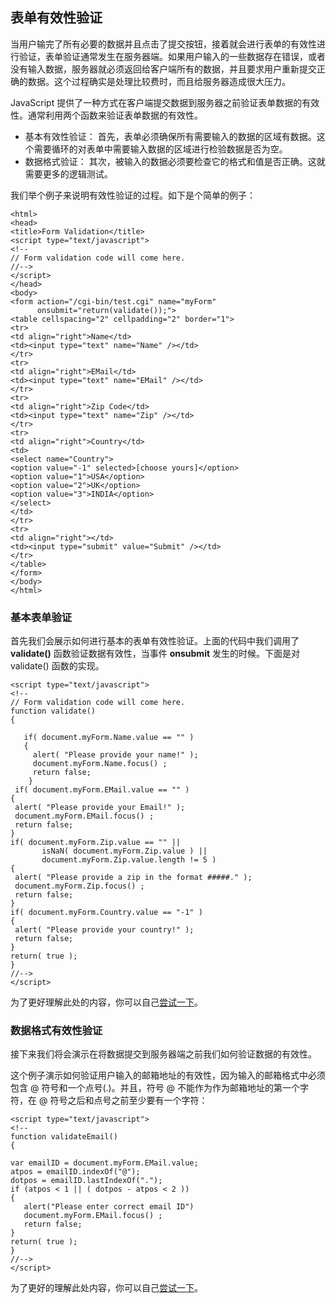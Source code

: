 ## 表单有效性验证

当用户输完了所有必要的数据并且点击了提交按钮，接着就会进行表单的有效性进行验证，表单验证通常发生在服务器端。如果用户输入的一些数据存在错误，或者没有输入数据，服务器就必须返回给客户端所有的数据，并且要求用户重新提交正确的数据。这个过程确实是处理比较费时，而且给服务器造成很大压力。

JavaScript 提供了一种方式在客户端提交数据到服务器之前验证表单数据的有效性。通常利用两个函数来验证表单数据的有效性。

- 基本有效性验证： 首先，表单必须确保所有需要输入的数据的区域有数据。这个需要循环的对表单中需要输入数据的区域进行检验数据是否为空。
- 数据格式验证： 其次，被输入的数据必须要检查它的格式和值是否正确。这就需要更多的逻辑测试。

我们举个例子来说明有效性验证的过程。如下是个简单的例子：

	<html>
	<head>
	<title>Form Validation</title>
	<script type="text/javascript">
	<!--
	// Form validation code will come here.
	//-->
	</script>
	</head>
	<body>
	<form action="/cgi-bin/test.cgi" name="myForm"  
          onsubmit="return(validate());">
	<table cellspacing="2" cellpadding="2" border="1">
	<tr>
	<td align="right">Name</td>
	<td><input type="text" name="Name" /></td>
	</tr>
	<tr>
	<td align="right">EMail</td>
	<td><input type="text" name="EMail" /></td>
	</tr>
	<tr>
	<td align="right">Zip Code</td>
	<td><input type="text" name="Zip" /></td>
	</tr>
	<tr>
	<td align="right">Country</td>
	<td>
	<select name="Country">
	<option value="-1" selected>[choose yours]</option>
	<option value="1">USA</option>
	<option value="2">UK</option>
	<option value="3">INDIA</option>
	</select>
	</td>
	</tr>
	<tr>
	<td align="right"></td>
	<td><input type="submit" value="Submit" /></td>
	</tr>
	</table>
	</form>
	</body>
	</html>

### 基本表单验证

首先我们会展示如何进行基本的表单有效性验证。上面的代码中我们调用了 **validate()** 函数验证数据有效性，当事件 **onsubmit** 发生的时候。下面是对 validate() 函数的实现。


	<script type="text/javascript">
	<!--
	// Form validation code will come here.
	function validate()
	{
 
	   if( document.myForm.Name.value == "" )	
	   {
    	 alert( "Please provide your name!" );
		 document.myForm.Name.focus() ;
     	 return false;
		}
	 if( document.myForm.EMail.value == "" )
	{
     alert( "Please provide your Email!" );
     document.myForm.EMail.focus() ;
     return false;
	}
	if( document.myForm.Zip.value == "" ||
           isNaN( document.myForm.Zip.value ) ||
           document.myForm.Zip.value.length != 5 )
	{
     alert( "Please provide a zip in the format #####." );
     document.myForm.Zip.focus() ;
     return false;
	}
	if( document.myForm.Country.value == "-1" )
	{
     alert( "Please provide your country!" );
     return false;
	}
	return( true );
	}
	//-->
	</script>

为了更好理解此处的内容，你可以自己[尝试一下](http://www.tutorialspoint.com/cgi-bin/practice.cgi?file=javascript_42)。

### 数据格式有效性验证

接下来我们将会演示在将数据提交到服务器端之前我们如何验证数据的有效性。

这个例子演示如何验证用户输入的邮箱地址的有效性，因为输入的邮箱格式中必须包含 @ 符号和一个点号(.)。并且，符号 @ 不能作为作为邮箱地址的第一个字符，在 @ 符号之后和点号之前至少要有一个字符：

	<script type="text/javascript">
	<!--
	function validateEmail()
	{
 
	var emailID = document.myForm.EMail.value;
	atpos = emailID.indexOf("@");
	dotpos = emailID.lastIndexOf(".");
	if (atpos < 1 || ( dotpos - atpos < 2 )) 
	{
       alert("Please enter correct email ID")
       document.myForm.EMail.focus() ;
       return false;
	}
	return( true );
	}
	//-->
	</script>

为了更好的理解此处内容，你可以自己[尝试一下](http://www.tutorialspoint.com/cgi-bin/practice.cgi?file=javascript_43)。
